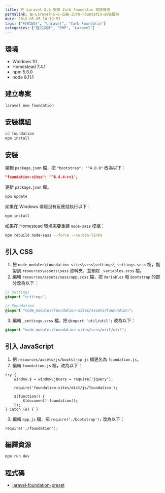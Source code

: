 ```yaml
---
title: 在 Laravel 5.6 安裝 Zurb Foundatin 前端框架
permalink: 在-Laravel-5-6-安裝-Zurb-Foundatin-前端框架
date: 2018-05-05 10:19:53
tags: ["程式設計", "Laravel", "Zurb Foundatin"]
categories: ["程式設計", "PHP", "Laravel"]
---
```


## 環境

- Windows 10
- Homestead 7.4.1
- npm 5.6.0
- node 8.11.1

## 建立專案

```BASH
laravel new foundation
```

## 安裝模組

```BASH
cd foundation
npm install
```

## 安裝

編輯 `package.json` 檔，把 `"bootstrap": "^4.0.0"` 改為以下：

```JSON
"foundation-sites": "^6.4.4-rc1",
```

更新 `package.json` 檔。

```BASH
npm update
```

如果在 Windows 環境沒有反應就執行以下：

```BASH
npm install
```

如果在 Homestead 環境需要重建 `node-sass` 模組：

```BASH
npm rebuild node-sass --force --no-bin-links
```

## 引入 CSS

1. 把 `node_modules\foundation-sites\scss\settings\_settings.scss` 檔，複製到 `resources\assets\sass` 資料夾，並刪除 `_variables.scss` 檔。
2. 編輯 `resources/assets/sass/app.scss` 檔，把 `Variables` 和 `Bootstrap` 的部分改為以下：

```SCSS
// Settings
@import "settings";

// Foundation
@import "node_modules/foundation-sites/assets/foundation";
```

3. 編輯 `_settings.scss` 檔，把 `@import 'util/util';` 改為以下：

```SCSS
@import "node_modules/foundation-sites/scss/util/util";
```

## 引入 JavaScript

1. 把 `resources/assets/js/bootstrap.js` 檔更名為 `foundation.js`。
2. 編輯 `foundation.js` 檔，改為以下：

```JS
try {
    window.$ = window.jQuery = require('jquery');

    require('foundation-sites/dist/js/foundation');

    $(function() {
        $(document).foundation();
    });
} catch (e) { }
```

3. 編輯 `app.js` 檔，把 `require('./bootstrap');` 改為以下：

```jS
require('./foundation');
```

## 編譯資源

```BASH
npm run dev
```

## 程式碼

- [laravel-foundation-preset](https://github.com/memochou1993/laravel-foundation-preset)
